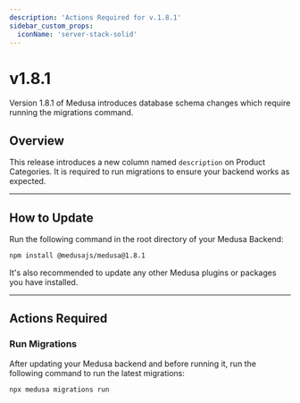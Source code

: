 ```yaml
---
description: 'Actions Required for v.1.8.1'
sidebar_custom_props:
  iconName: 'server-stack-solid'
---
```


# v1.8.1

Version 1.8.1 of Medusa introduces database schema changes which require running the migrations command.

## Overview​

This release introduces a new column named `description` on Product Categories. It is required to run migrations to ensure your backend works as expected.

---

## How to Update

Run the following command in the root directory of your Medusa Backend:

```bash npm2yarn
npm install @medusajs/medusa@1.8.1
```

It's also recommended to update any other Medusa plugins or packages you have installed.

---

## Actions Required​

### Run Migrations​

After updating your Medusa backend and before running it, run the following command to run the latest migrations:

```bash
npx medusa migrations run
```
